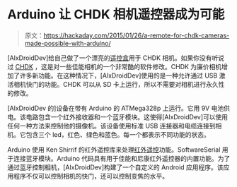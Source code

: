 # Arduino 让 CHDK 相机遥控器成为可能

> 原文：<https://hackaday.com/2015/01/26/a-remote-for-chdk-cameras-made-possible-with-arduino/>

[AlxDroidDev]给自己做了一个漂亮的[遥控盒](http://forum.arduino.cc/index.php?topic=295377.0 "Remote control box")用于 CHDK 相机。如果你没有听说过 [CHDK](http://hackaday.com/2008/05/27/how-to-expand-your-camera-with-chdk/ "CHDK") ，这是对一些佳能相机的一个非常酷的软件修改。CHDK 为廉价相机增加了许多新功能。在这种情况下，[AlxDroidDev]使用的是一种允许通过 USB 激活相机快门的功能。CHDK 可以从 SD 卡上运行，所以不需要对相机进行永久性的修改。

[AlxDroidDev 的]设备在带有 Arduino 的 ATMega328p 上运行。它用 9V 电池供电。该电路包含一个红外接收器和一个蓝牙模块。这使得[AlxDroidDev]可以使用任何一种方法来控制他的摄像机。该设备使用标准 USB 连接器和电缆连接到相机。它包含三个 led，红色、绿色和蓝色。每一个都表示不同功能的状态。

Arduino 使用 Ken Shirrif 的红外遥控库来处理[红外遥控](http://hackaday.com/2014/09/07/infrared-controlled-light-switch/ "infrared controller lights")功能。SoftwareSerial 用于连接蓝牙模块。Arduino 代码具有用于佳能和尼康红外遥控器的内置功能。为了通过蓝牙控制相机，[AlxDroidDev]构建了一个自定义的 Android 应用程序。该应用程序不仅可以控制相机的快门，还可以控制变焦的水平。